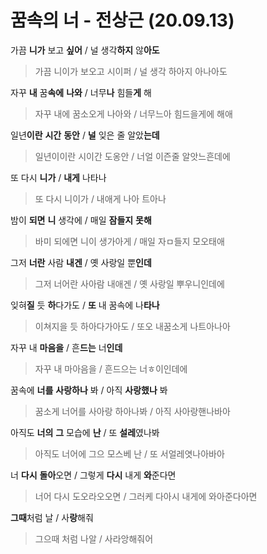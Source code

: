 # 꿈속의 너 - 전상근 (20.09.13)

가끔 **니가** 보고 **싶어** / 널 생각**하지** 않**아도**

> 가끔 니이가 보오고 시이퍼 /  널 생각 하아지 아나아도

자꾸 **내** 꿈**속에** **나와** / 너무**나** 힘들**게** 해

> 자꾸 내에 꿈소오게 나아와 / 너무느아 힘드을게에 해애

일년**이란** **시간** **동안** / **널** 잊은 줄 알았**는데**

> 일년이이란 시이간 도옹안 / 너얼 이즌줄 알앗느흔데에

또 다시 **니가** / **내게** 나타나

> 또 다시 니이가 / 내애게 나아 트아나

밤이 **되면** **니** 생각에 / 매일 **잠들지** **못해**

> 바미 되에면 니이 생가아게 / 매일 자ㅁ들지 모오태애

그저 **너란** 사람 **내겐** / 옛 사랑일 뿐**인데**

> 그저 너어란 사아람 내애겐 / 옛 사랑일 뿌우니인데에

잊혀**질** 듯 **하**다가도 / **또** 내 꿈속에 나**타나**

> 이쳐지을 듯 하아다가아도 / 또오 내꿈소게 나트아나아

자꾸 내 **마음을** / 흔**드는** 너**인데**

> 자꾸 내 마아음을 / 흔드으는 너ㅎ이인데에

꿈속에 **너를** **사랑하나** 봐 / 아직 **사랑했나** 봐

> 꿈소게 너어를 사아랑 하아나봐 / 아직 사아랑핸나바아

아직도 **너의** **그** 모습에 **난** / 또 **설레**였나봐

> 아직도 너어에 그으 모스베 난 / 또 서얼레엿나아바아 

너 **다시** **돌아**오면 / 그렇게 **다시** 내게 **와**준다면

> 너어 다시 도오라오오면 / 그러케 다아시 내게에 와아준다아면

**그때**처럼 날 / 사**랑**해줘

> 그으때 처럼 나알 / 사라앙해줘어

